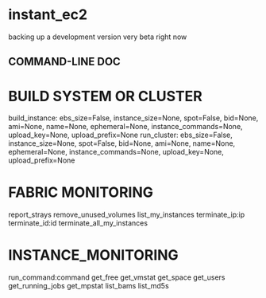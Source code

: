 # instant_ec2

backing up a development version
very beta right now



##      COMMAND-LINE DOC     ##

# BUILD SYSTEM OR CLUSTER

build_instance: ebs_size=False, instance_size=None, spot=False, bid=None, ami=None, name=None, ephemeral=None, instance_commands=None, upload_key=None, upload_prefix=None
run_cluster:    ebs_size=False, instance_size=None, spot=False, bid=None, ami=None, name=None, ephemeral=None, instance_commands=None, upload_key=None, upload_prefix=None

# FABRIC MONITORING

report_strays
remove_unused_volumes
list_my_instances
terminate_ip:ip
terminate_id:id
terminate_all_my_instances
 
# INSTANCE_MONITORING

run_command:command
get_free
get_vmstat
get_space
get_users
get_running_jobs
get_mpstat
list_bams
list_md5s

